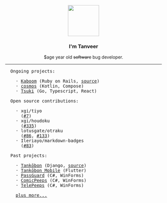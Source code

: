 <div align="center">
  <img src="https://media4.giphy.com/media/Nx0rz3jtxtEre/giphy.gif" width="auto" height="100px">
  <h3>I'm Tanveer</h3>
  <p>$age year old <del>software</del> bug developer.</p>
  <hr>
</div>

<pre>
  Ongoing projects:

    · <a href="https://kaboom.rocks/">Kaboom</a> (Ruby on Rails, <a href="https://github.com/kaboom-db/kaboom">source</a>)
    · <a href="https://github.com/crxssed7/cosmos">cosmos</a> (Kotlin, Compose)
    · <a href="https://github.com/tsuki-reader">Tsuki</a> (Go, Typescript, React)

  Open source contributions:

    · xgi/tiyo
      (<a href="https://github.com/xgi/tiyo/pull/7">#7</a>)
    · xgi/houdoku
      (<a href="https://github.com/xgi/houdoku/pull/335">#335</a>)
    · lotusgate/otraku
      (<a href="https://github.com/lotusgate/otraku/pull/86">#86</a>, <a href="https://github.com/lotusprey/otraku/pull/133">#133</a>)
    · Ileriayo/markdown-badges
      (<a href="https://github.com/Ileriayo/markdown-badges/pull/83">#83</a>)

  Past projects:

    · <a href="https://tankobon.net/">Tankōbon</a> (Django, <a href="https://github.com/crxssed7/tankobon">source</a>)
    · <a href="https://github.com/crxssed7/tankobon_mobile/">Tankōbon Mobile</a> (Flutter)
    · <a href="https://github.com/kitric/passguard/">PassGuard</a> (C#, WinForms)
    · <a href="https://github.com/kitric/comicpeeps/">ComicPeeps</a> (C#, WinForms)
    · <a href="https://crxssed7.itch.io/telepeeps/">TelePeeps</a> (C#, WinForms)

    <a href="https://github.com/crxssed7?tab=repositories">plus more...</a>
</pre>
